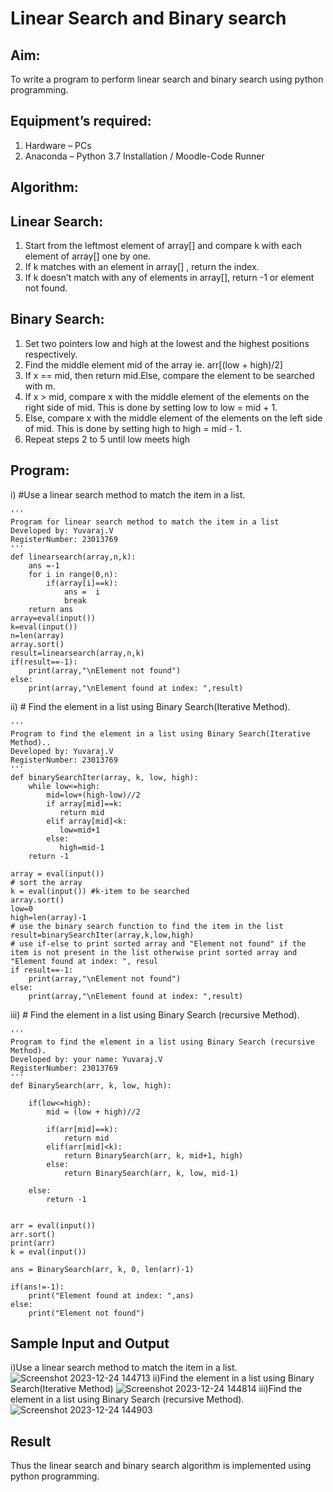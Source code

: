 # Linear Search and Binary search
## Aim:
To write a program to perform linear search and binary search using python programming.
## Equipment’s required:
1.	Hardware – PCs
2.	Anaconda – Python 3.7 Installation / Moodle-Code Runner
## Algorithm:
## Linear Search:
1.	Start from the leftmost element of array[] and compare k with each element of array[] one by one.
2.	If k matches with an element in array[] , return the index.
3.	If k doesn’t match with any of elements in array[], return -1 or element not found.
## Binary Search:
1.	Set two pointers low and high at the lowest and the highest positions respectively.
2.	Find the middle element mid of the array ie. arr[(low + high)/2]
3.	If x == mid, then return mid.Else, compare the element to be searched with m.
4.	If x > mid, compare x with the middle element of the elements on the right side of mid. This is done by setting low to low = mid + 1.
5.	Else, compare x with the middle element of the elements on the left side of mid. This is done by setting high to high = mid - 1.
6.	Repeat steps 2 to 5 until low meets high
## Program:
i)	#Use a linear search method to match the item in a list.
```
''' 
Program for linear search method to match the item in a list
Developed by: Yuvaraj.V
RegisterNumber: 23013769
'''
def linearsearch(array,n,k):
    ans =-1
    for i in range(0,n):
        if(array[i]==k):
            ans =  i
            break
    return ans
array=eval(input())
k=eval(input())
n=len(array)
array.sort()
result=linearsearch(array,n,k)
if(result==-1):
    print(array,"\nElement not found")
else:
    print(array,"\nElement found at index: ",result)
```
ii)	# Find the element in a list using Binary Search(Iterative Method).
```
''' 
Program to find the element in a list using Binary Search(Iterative Method)..
Developed by: Yuvaraj.V
RegisterNumber: 23013769
'''
def binarySearchIter(array, k, low, high):
    while low<=high:
        mid=low+(high-low)//2
        if array[mid]==k:
           return mid
        elif array[mid]<k:
           low=mid+1
        else:
           high=mid-1
    return -1
    
array = eval(input())
# sort the array
k = eval(input()) #k-item to be searched
array.sort()
low=0
high=len(array)-1
# use the binary search function to find the item in the list
result=binarySearchIter(array,k,low,high)
# use if-else to print sorted array and "Element not found" if the item is not present in the list otherwise print sorted array and "Element found at index: ", resul
if result==-1:
    print(array,"\nElement not found")
else:
    print(array,"\nElement found at index: ",result)
```
iii)	# Find the element in a list using Binary Search (recursive Method).
```
''' 
Program to find the element in a list using Binary Search (recursive Method).
Developed by: your name: Yuvaraj.V
RegisterNumber: 23013769
'''
def BinarySearch(arr, k, low, high):
    
    if(low<=high):
        mid = (low + high)//2
        
        if(arr[mid]==k):
            return mid
        elif(arr[mid]<k):
            return BinarySearch(arr, k, mid+1, high)
        else:
            return BinarySearch(arr, k, low, mid-1)
            
    else:
        return -1

    
arr = eval(input())
arr.sort()
print(arr)
k = eval(input()) 

ans = BinarySearch(arr, k, 0, len(arr)-1)

if(ans!=-1):
    print("Element found at index: ",ans)
else:
    print("Element not found")
```
## Sample Input and Output
i)Use a linear search method to match the item in a list.
![Screenshot 2023-12-24 144713](https://github.com/YuvarajVB/Search-Algorithm/assets/151488375/da936157-8246-406d-9a6c-03109cbb97b8)
ii)Find the element in a list using Binary Search(Iterative Method)
![Screenshot 2023-12-24 144814](https://github.com/YuvarajVB/Search-Algorithm/assets/151488375/836e5459-34c9-42d7-b86c-5edab8ab5136)
iii)Find the element in a list using Binary Search (recursive Method).
![Screenshot 2023-12-24 144903](https://github.com/YuvarajVB/Search-Algorithm/assets/151488375/3901bc7a-cd86-42fb-9116-4bf2a92d6c8d)



## Result
Thus the linear search and binary search algorithm is implemented using python programming.
